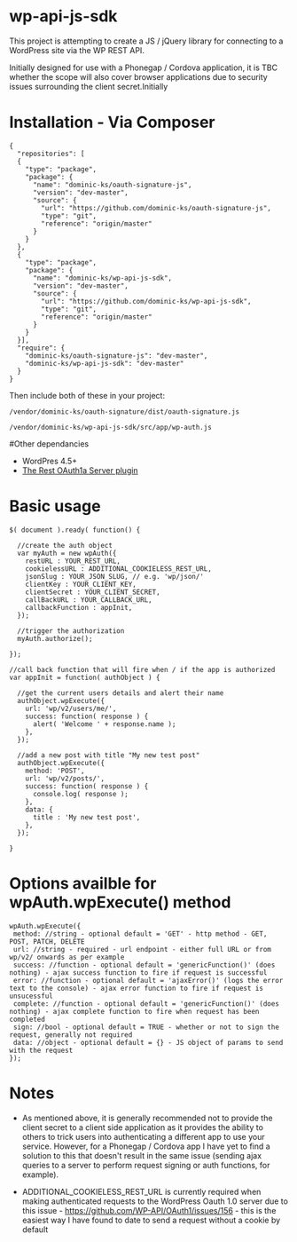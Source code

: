 # wp-api-js-sdk

This project is attempting to create a JS / jQuery library for connecting to a WordPress site via the WP REST API.

Initially designed for use with a Phonegap / Cordova application, it is TBC whether the scope will also cover browser applications due to security issues surrounding the client secret.Initially

# Installation - Via Composer

```
{
  "repositories": [
  {
    "type": "package",
    "package": {
      "name": "dominic-ks/oauth-signature-js",
      "version": "dev-master",
      "source": {
        "url": "https://github.com/dominic-ks/oauth-signature-js",
        "type": "git",
        "reference": "origin/master"
      }
    }
  },
  {
    "type": "package",
    "package": {
      "name": "dominic-ks/wp-api-js-sdk",
      "version": "dev-master",
      "source": {
        "url": "https://github.com/dominic-ks/wp-api-js-sdk",
        "type": "git",
        "reference": "origin/master"
      }
    }
  }],
  "require": {
    "dominic-ks/oauth-signature-js": "dev-master",
    "dominic-ks/wp-api-js-sdk": "dev-master"
  }
}
```
Then include both of these in your project:
```
/vendor/dominic-ks/oauth-signature/dist/oauth-signature.js
```
```
/vendor/dominic-ks/wp-api-js-sdk/src/app/wp-auth.js
```
#Other dependancies
<ul>
  <li>WordPres 4.5+</li>
  <li><a href="https://wordpress.org/plugins/rest-api-oauth1/">The Rest OAuth1a Server plugin</a></li>
  </ul>

# Basic usage

```
$( document ).ready( function() {

  //create the auth object
  var myAuth = new wpAuth({
    restURL : YOUR_REST_URL,
    cookielessURL : ADDITIONAL_COOKIELESS_REST_URL,
    jsonSlug : YOUR_JSON_SLUG, // e.g. 'wp/json/'
    clientKey : YOUR_CLIENT_KEY,
    clientSecret : YOUR_CLIENT_SECRET,
    callBackURL : YOUR_CALLBACK_URL,
    callbackFunction : appInit,
  });

  //trigger the authorization
  myAuth.authorize();

});

//call back function that will fire when / if the app is authorized
var appInit = function( authObject ) {

  //get the current users details and alert their name
  authObject.wpExecute({
    url: 'wp/v2/users/me/',
    success: function( response ) {
      alert( 'Welcome ' + response.name );
    },
  });

  //add a new post with title "My new test post"
  authObject.wpExecute({
    method: 'POST',
    url: 'wp/v2/posts/',
    success: function( response ) {
      console.log( response );
    },
    data: {
      title : 'My new test post',
    },
  });

}
```

# Options availble for wpAuth.wpExecute() method
 ```
 wpAuth.wpExecute({
  method: //string - optional default = 'GET' - http method - GET, POST, PATCH, DELETE
  url: //string - required - url endpoint - either full URL or from wp/v2/ onwards as per example
  success: //function - optional default = 'genericFunction()' (does nothing) - ajax success function to fire if request is successful
  error: //function - optional default = 'ajaxError()' (logs the error text to the console) - ajax error function to fire if request is unsucessful
  complete: //function - optional default = 'genericFunction()' (does nothing) - ajax complete function to fire when request has been completed
  sign: //bool - optional default = TRUE - whether or not to sign the request, generally not required
  data: //object - optional default = {} - JS object of params to send with the request
 });
 ```
  
# Notes
   - As mentioned above, it is generally recommended not to provide the client secret to a client side application as it provides the ability to others to trick users into authenticating a different app to use your service. However, for a Phonegap / Cordova app I have yet to find a solution to this that doesn't result in the same issue (sending ajax queries to a server to perform request signing or auth functions, for example).
  
   - ADDITIONAL_COOKIELESS_REST_URL is currently required when making authenticated requests to the WordPress Oauth 1.0 server due to this issue - https://github.com/WP-API/OAuth1/issues/156 - this is the easiest way I have found to date to send a request without a cookie by default
